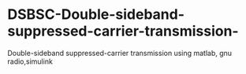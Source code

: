 # DSBSC-Double-sideband-suppressed-carrier-transmission-
 Double-sideband suppressed-carrier transmission using matlab, gnu radio,simulink

